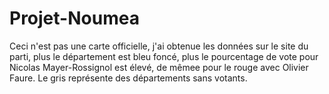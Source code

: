 # Projet-Noumea
Ceci n'est pas une carte officielle, j'ai obtenue les données sur le site du parti, plus le département est bleu foncé, plus le pourcentage de vote pour Nicolas Mayer-Rossignol est élevé, de mêmee pour le rouge avec Olivier Faure. Le gris représente des départements sans votants.
